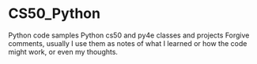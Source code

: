 # CS50_Python
Python code samples
Python cs50 and py4e classes and projects
Forgive comments, usually I use them as notes of what I learned or how the code might work, or even my thoughts.
